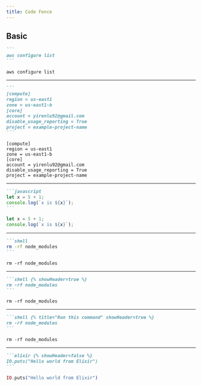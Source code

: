 ```yaml
---
title: Code Fence
---
```


## Basic

`````markdown {% title="One line, no props specified" %}
```
aws configure list
```
`````

```
aws configure list
```

---


`````markdown {% title="Multiple lines, no props specified" %}
```
[compute]
region = us-east1
zone = us-east1-b
[core]
account = yirenlu92@gmail.com
disable_usage_reporting = True
project = example-project-name
```
`````

```
[compute]
region = us-east1
zone = us-east1-b
[core]
account = yirenlu92@gmail.com
disable_usage_reporting = True
project = example-project-name
```

---

`````markdown {% title="Language specified" %}
```javascript
let x = 5 + 1;
console.log(`x is ${x}`);
```
`````

```javascript
let x = 5 + 1;
console.log(`x is ${x}`);
```

---

`````markdown {% title="languges 'shell', 'sh' and 'bash' hide header by default" %}
```shell
rm -rf node_modules
```
`````

```shell
rm -rf node_modules
```

---

`````markdown {% title="Force header to show up" %}
```shell {% showHeader=true %}
rm -rf node_modules
```
`````

```shell {% showHeader=true %}
rm -rf node_modules
```

---

`````markdown {% title="Specify a title (will display instead language)" %}
```shell {% title="Run this command" showHeader=true %}
rm -rf node_modules
```
`````

```shell {% title="Run this command" showHeader=true %}
rm -rf node_modules
```

---

`````markdown {% title="Force header to hide" %}
```elixir {% showHeader=false %}
IO.puts("Hello world from Elixir")
```
`````

```elixir {% showHeader=false %}
IO.puts("Hello world from Elixir")
```
